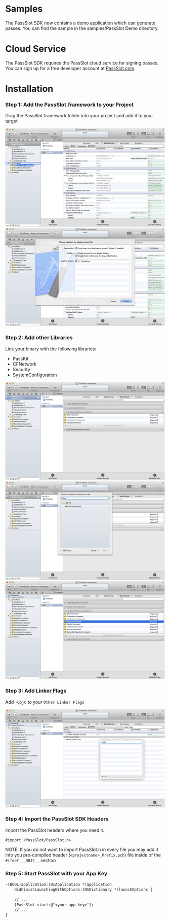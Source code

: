 
Samples
=====
The PassSlot SDK now contains a demo application which can generate passes. You can find the sample in the samples/PassSlot Demo directory.

Cloud Service
=====
The PassSlot SDK requires the PassSlot cloud service for signing passes. You can sign up for a free developer account at [PassSlot.com](https://www.passslot.com)

Installation
=====

### Step 1: Add the PassSlot.framework to your Project

Drag the PassSlot.framework folder into your project and add it to your target

![](https://github.com/passslot/passslot-ios-sdk/raw/master/docs/gfx/add_passslot.png)
![](https://github.com/passslot/passslot-ios-sdk/raw/master/docs/gfx/add_passslot_finish.png)

### Step 2: Add other Libraries

Link your binary with the following libraries:

- PassKit
- CFNetwork
- Security
- SystemConfiguration

![](https://github.com/passslot/passslot-ios-sdk/raw/master/docs/gfx/link_libraries.png)
![](https://github.com/passslot/passslot-ios-sdk/raw/master/docs/gfx/add_libraries.png)
![](https://github.com/passslot/passslot-ios-sdk/raw/master/docs/gfx/add_libraries_done.png)

### Step 3: Add Linker Flags

Add `-ObjC` to your `Other Linker Flags`

![](https://github.com/passslot/passslot-ios-sdk/raw/master/docs/gfx/linker_flags.png)


### Step 4: Import the PassSlot SDK Headers

Import the PassSlot headers where you need it. 

```
#import <PassSlot/PassSlot.h>
```

NOTE: If you do not want to import PassSlot.h in every file you may add it into you pre-compiled header (`<projectname>_Prefix.pch`) file inside of the `#ifdef __OBJC__` section



### Step 5: Start PassSlot with your App Key

```
-(BOOL)application:(UIApplication *)application 
    didFinishLaunchingWithOptions:(NSDictionary *)launchOptions {
    
    // ...
    [PassSlot start:@"<your app key>"];
    // ...
}
```